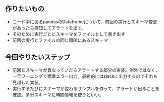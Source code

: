 ## 作りたいもの

* コード中にあるpandasのDataframeについて、前回の実行とスキーマ変更があったら検知してアラートを出す。
* そのために実行ごとにスキーマをファイルとして書き出す
* 前回の実行とファイルの同じ箇所にあるスキーマ

## 今回やりたいステップ

* 前回とスキーマが異なっていたらアラートする部分の実装。例外ではなく、一旦ワーニングで標準エラー出力。最終的にはslackに出力するのでそれも見越した実装。
* 実行するたびにスキーマが変わるサンプルを作って、アラートが出ることを確認。多分スキーマに時間情報を使うといい。
